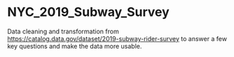 # NYC_2019_Subway_Survey
Data cleaning and transformation from https://catalog.data.gov/dataset/2019-subway-rider-survey to answer a few key questions and make the data more usable.
